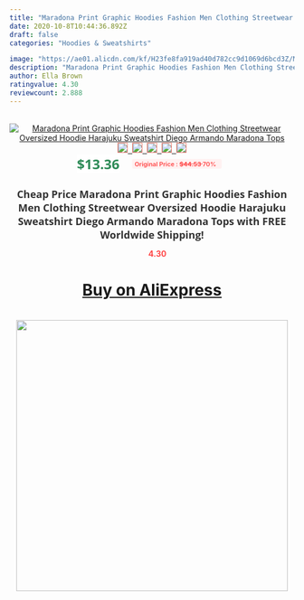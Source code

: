 ```yaml
---
title: "Maradona Print Graphic Hoodies Fashion Men Clothing Streetwear Oversized Hoodie Harajuku Sweatshirt Diego Armando Maradona Tops"
date: 2020-10-8T10:44:36.892Z
draft: false
categories: "Hoodies & Sweatshirts"

image: "https://ae01.alicdn.com/kf/H23fe8fa919ad40d782cc9d1069d6bcd3Z/Maradona-Print-Graphic-Hoodies-Fashion-Men-Clothing-Streetwear-Oversized-Hoodie-Harajuku-Sweatshirt-Diego-Armando-Maradona-Tops.jpg"
description: "Maradona Print Graphic Hoodies Fashion Men Clothing Streetwear Oversized Hoodie Harajuku Sweatshirt Diego Armando Maradona Tops"
author: Ella Brown
ratingvalue: 4.30
reviewcount: 2.888
---
```

<br>
<div style="text-align: center;">
<a href="https://s.click.aliexpress.com/e/_ACy86D" target="_blank" rel="nofollow noopener noreferrer"><img alt="Maradona Print Graphic Hoodies Fashion Men Clothing Streetwear Oversized Hoodie Harajuku Sweatshirt Diego Armando Maradona Tops" class="magnifier-image" src="https://ae01.alicdn.com/kf/H23fe8fa919ad40d782cc9d1069d6bcd3Z/Maradona-Print-Graphic-Hoodies-Fashion-Men-Clothing-Streetwear-Oversized-Hoodie-Harajuku-Sweatshirt-Diego-Armando-Maradona-Tops.jpg_640x640.jpg">
<br>
<img style="border:1px solid salmon" src="https://ae01.alicdn.com/kf/H23fe8fa919ad40d782cc9d1069d6bcd3Z/Maradona-Print-Graphic-Hoodies-Fashion-Men-Clothing-Streetwear-Oversized-Hoodie-Harajuku-Sweatshirt-Diego-Armando-Maradona-Tops.jpg_120x120.jpg">&nbsp;&nbsp;<img style="border:1px solid salmon" src="https://ae01.alicdn.com/kf/Hf9a6c641be0a4854847f10805a35c6d5B/Maradona-Print-Graphic-Hoodies-Fashion-Men-Clothing-Streetwear-Oversized-Hoodie-Harajuku-Sweatshirt-Diego-Armando-Maradona-Tops.jpg_120x120.jpg">&nbsp;&nbsp;<img style="border:1px solid salmon" src="https://ae01.alicdn.com/kf/Hed01f662e0144f4f8f4978cf5b328d7cv/Maradona-Print-Graphic-Hoodies-Fashion-Men-Clothing-Streetwear-Oversized-Hoodie-Harajuku-Sweatshirt-Diego-Armando-Maradona-Tops.jpg_120x120.jpg">&nbsp;&nbsp;<img style="border:1px solid salmon" src="_120x120.jpg">&nbsp;&nbsp;<img style="border:1px solid salmon" src="https://ae01.alicdn.com/kf/Hd38414c8ba8c4dd79b8b158b1cc1b9c4L/Maradona-Print-Graphic-Hoodies-Fashion-Men-Clothing-Streetwear-Oversized-Hoodie-Harajuku-Sweatshirt-Diego-Armando-Maradona-Tops.jpg_120x120.jpg"></a></div><br0>
<div style="text-align: center;"><span style="background-color: white; border: 0px; box-sizing: border-box; color: seagreen; display: inline-block; font-family: &quot;open sans&quot; , &quot;arial&quot; , &quot;helvetica&quot; , sans-serif , &quot;heiti&quot;; font-size: 24px; font-stretch: inherit; font-weight: 700; line-height: inherit; margin: 0px 10px 0px 0px; padding: 0px; vertical-align: middle;">$13.36 </span>
<span style="background: rgb(255 , 241 , 241); border-radius: 3px; border: 0px; box-sizing: border-box; color: #ff4747; display: inline-block; font-family: inherit; font-size: 12px; font-stretch: inherit; font-style: inherit; font-variant: inherit; font-weight: 600; line-height: inherit; margin: 0px; padding: 2px 5px; transform: scale(0.9); vertical-align: middle;">Original Price : <b style="text-decoration: line-through;">$44.53 </b> 70%&nbsp;&nbsp;</span></div>
<h1 style="color: #333333; display: inline-block; font-family: &quot;open sans&quot; , &quot;arial&quot; , &quot;helvetica&quot; , sans-serif , &quot;heiti&quot;; font-size: 18px; font-stretch: inherit; font-weight: 700; text-align: center;">Cheap Price Maradona Print Graphic Hoodies Fashion Men Clothing Streetwear Oversized Hoodie Harajuku Sweatshirt Diego Armando Maradona Tops with FREE Worldwide Shipping!</h1>
<div style="color: #ff4747; text-align: center;">
<img src="https://4.bp.blogspot.com/-M0ZcTcb-5uY/XleCXlxnR4I/AAAAAAAAAEc/OrjgMkXV1oMQFaCRZj5HQwOCBcu3w1FegCPcBGAYYCw/s1600/star.png" style="height: 15px;">&nbsp;<b>4.30</b></div>
<div class="button_cont" align="center"><a class="buynow_a" href="https://s.click.aliexpress.com/e/_ACy86D" target="_blank" rel="nofollow noopener noreferrer"><H1>Buy on AliExpress</H1></a></div><br>
<div class="separator" style="clear: both; text-align: center;">
<img src="https://lh3.googleusercontent.com/-pTy5HemUv9M/XlePHvY0dAI/AAAAAAAAAE4/0nX5iRUoIWY8eMW9Dpxeirr157OZliDIgCLcBGAsYHQ/s1600/badge.gif" width="480">
</div>
